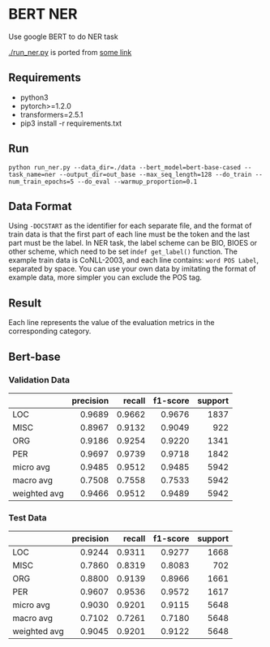 # BERT NER

Use google BERT to do NER task

[./run\_ner.py](./run_ner.py) is ported from [some link](xxx.com)

## Requirements

  - python3
  - pytorch\>=1.2.0
  - transformers=2.5.1
  - pip3 install -r requirements.txt

## Run

`python run_ner.py --data_dir=./data --bert_model=bert-base-cased
--task_name=ner --output_dir=out_base --max_seq_length=128 --do_train
--num_train_epochs=5 --do_eval --warmup_proportion=0.1`

## Data Format

Using `-DOCSTART` as the identifier for each separate file, and the
format of train data is that the first part of each line must be the
token and the last part must be the label. In NER task, the label scheme
can be BIO, BIOES or other scheme, which need to be set in`def
get_label()` function. The example train data is CoNLL-2003, and each
line contains: `word POS Label`, separated by space. You can use your
own data by imitating the format of example data, more simpler you can
exclude the POS tag.

## Result

Each line represents the value of the evaluation metrics in the
corresponding category.

## Bert-base

### Validation Data

|              | precision | recall | f1-score | support |
| :----------- | --------: | -----: | -------: | ------: |
| LOC          |    0.9689 | 0.9662 |   0.9676 |    1837 |
| MISC         |    0.8967 | 0.9132 |   0.9049 |     922 |
| ORG          |    0.9186 | 0.9254 |   0.9220 |    1341 |
| PER          |    0.9697 | 0.9739 |   0.9718 |    1842 |
| micro avg    |    0.9485 | 0.9512 |   0.9485 |    5942 |
| macro avg    |    0.7508 | 0.7558 |   0.7533 |    5942 |
| weighted avg |    0.9466 | 0.9512 |   0.9489 |    5942 |

### Test Data

|              | precision | recall | f1-score | support |
| :----------- | --------: | -----: | -------: | ------: |
| LOC          |    0.9244 | 0.9311 |   0.9277 |    1668 |
| MISC         |    0.7860 | 0.8319 |   0.8083 |     702 |
| ORG          |    0.8800 | 0.9139 |   0.8966 |    1661 |
| PER          |    0.9607 | 0.9536 |   0.9572 |    1617 |
| micro avg    |    0.9030 | 0.9201 |   0.9115 |    5648 |
| macro avg    |    0.7102 | 0.7261 |   0.7180 |    5648 |
| weighted avg |    0.9045 | 0.9201 |   0.9122 |    5648 |
